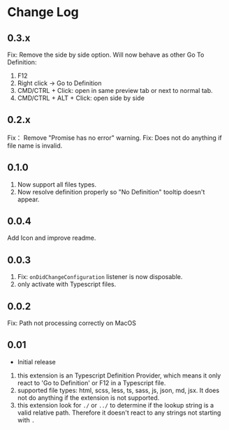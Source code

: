 # Change Log

## 0.3.x

Fix: Remove the side by side option. Will now behave as other Go To Definition:

1.  F12
2.  Right click -> Go to Definition
3.  CMD/CTRL + Click: open in same preview tab or next to normal tab.
4.  CMD/CTRL + ALT + Click: open side by side

## 0.2.x

Fix： Remove "Promise has no error" warning.
Fix: Does not do anything if file name is invalid.

## 0.1.0

1.  Now support all files types.
2.  Now resolve definition properly so "No Definition" tooltip doesn't appear.

## 0.0.4

Add Icon and improve readme.

## 0.0.3

1.  Fix: `onDidChangeConfiguration` listener is now disposable.
2.  only activate with Typescript files.

## 0.0.2

Fix: Path not processing correctly on MacOS

## 0.01

* Initial release

1.  this extension is an Typescript Definition Provider, which means it only react to 'Go to Definition' or F12 in a Typescript file.
2.  supported file types: html, scss, less, ts, sass, js, json, md, jsx. It does not do anything if the extension is not supported.
3.  this extension look for `./` or `../` to determine if the lookup string is a valid relative path. Therefore it doesn't react to any strings not starting with `.`
